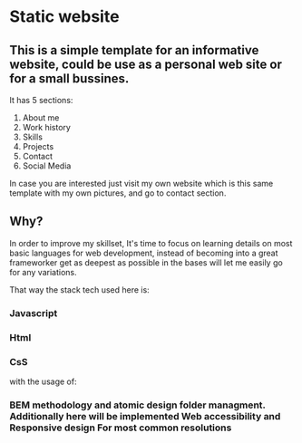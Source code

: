 # Static website 
<h2> 
This is a simple template for an informative website, could be use as a personal web site or for a small bussines.</h2>

It has 5 sections: <br />
<ol>
    <li>About me</li>
    <li>Work history</li>
    <li>Skills</li>
    <li>Projects</li>
    <li>Contact</li>
    <li>Social Media</li>
</ol>

<p>
In case you are interested just visit my own website which is this same template with my own pictures, and go to contact section. 
</p>

## Why?

In order to improve my skillset, It's time to focus on learning details on most basic languages for web development, instead of becoming into a great frameworker get as deepest as possible in the bases will let me easily go for any variations. 

That way the stack tech used here is:

### Javascript
### Html
### CsS

with the usage of:
 
### BEM methodology and atomic design folder managment. Additionally here will be implemented Web accessibility and Responsive design For most common resolutions



